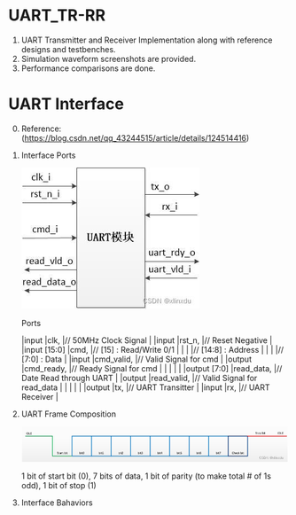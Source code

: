 # UART_TR-RR

1. UART Transmitter and Receiver Implementation along with reference designs and testbenches.
2. Simulation waveform screenshots are provided.
3. Performance comparisons are done.

# UART Interface

0. Reference: (https://blog.csdn.net/qq_43244515/article/details/124514416)

1. Interface Ports

    ![plot](./UART_Ports.jfif)

    Ports

    |input               |clk,            |// 50MHz Clock Signal          |
    |input               |rst_n,          |// Reset Negative              |
    |input   [15:0]      |cmd,            |// [15]     : Read/Write 0/1   |
    |                    |                |// [14:8]   : Address          |
    |                    |                |// [7:0]    : Data             |
    |input               |cmd_valid,      |// Valid Signal for cmd        |
    |output              |cmd_ready,      |// Ready Signal for cmd        |
    |                    |                |                               |
    |output  [7:0]       |read_data,      |// Date Read through UART      |
    |output              |read_valid,     |// Valid Signal for read_data  |
    |                    |                |                               |
    |output              |tx,             |// UART Transitter             |
    |input               |rx,             |// UART Receiver               |

2. UART Frame Composition

    ![plot](./UART_Frame.png)

    1 bit of start bit (0),
    7 bits of data,
    1 bit of parity (to make total # of 1s odd),
    1 bit of stop (1)

3. Interface Bahaviors

